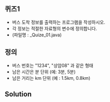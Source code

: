 ## 퀴즈1
- 버스 도착 정보를 출력하는 프로그램을 작성하시오.
- 각 정보는 적절한 자료형의 변수에 정의합니다.
- (파일명 : _Quize_01.java)

## 정의
- 버스 번호는 "1234", "상암08" 과 같은 형태
- 남은 시간은 분 단위 (예: 3분, 5분)
- 남은 거리는 km 단위 (예 : 1.5km, 0.8km)

## Solution
```java
```
